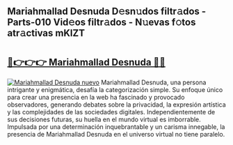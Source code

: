 ## Mariahmallad Desnuda D𝚎sn𝚞dos filtr𝚊dos - Parts-010 Vid𝚎os filtr𝚊dos - N𝚞evas f𝚘tos atr𝚊ctivas mKlZT

# <h2><a href="http://mb6237.tromn.icu/?c=Mariahmallad+Desnuda">🔗👉👉👉 Mariahmallad Desnuda 🔗🔗</a></h2>

[![Mariahmallad Desnuda nuevo](https://i.imgur.com/pEAQMta.gif)](http://mb6237.tromn.icu/?c=Mariahmallad+Desnuda)
Mariahmallad Desnuda, una persona intrigante y enigmática, desafía la categorización simple. Su enfoque único para crear una presencia en la web ha fascinado y provocado observadores, generando debates sobre la privacidad, la expresión artística y las complejidades de las sociedades digitales. Independientemente de sus decisiones futuras, su huella en el mundo virtual es imborrable. Impulsada por una determinación inquebrantable y un carisma innegable, la presencia de Mariahmallad Desnuda en el universo virtual no tiene paralelo.

